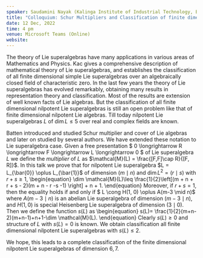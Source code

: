 ```yaml
---
speaker: Saudamini Nayak (Kalinga Institute of Industrial Technology, Bhubaneswar)
title: "Colloquium: Schur Multipliers and Classification of finite dimensional nilpotent Lie superalgebras"
date: 12 Dec, 2022
time: 4 pm
venue: Microsoft Teams (Online)
website: 
---
```


The theory of Lie superalgebras have many applications in various areas
of Mathematics and Physics. Kac gives a comprehensive description of
mathematical theory of Lie superalgebras, and establishes the
classification of all finite dimensional simple Lie superalgebras over an
algebraically closed field of characteristic zero. In the last few years
the theory of Lie superalgebras has evolved remarkably, obtaining many
results in representation theory and classification. Most of the results
are extension of well known facts of Lie algebras. But the classification
of all finite dimensional nilpotent Lie superalgebras is still an open
problem like that of finite dimensional nilpotent Lie algebras. Till
today nilpotent Lie superalgebras $L$ of $\dim L \leq 5$ over real and
complex fields are known.

Batten introduced and studied Schur multiplier and cover of Lie algebras
and later on studied by several authors. We have extended these notation
to Lie superalgebra case. Given a free presentation $ 0 \longrightarrow R
\longrightarrow F \longrightarrow L \longrightarrow 0 $ of Lie
superalgebra $L$ we define the _multiplier_ of $L$ as $\mathcal{M}(L) =
\frac{[F,F]\cap R}{[F, R]}$. In this talk we prove that for nilpotent Lie
superalgebra $L = L_{\bar{0}} \oplus L_{\bar{1}}$  of dimension $(m\mid
n)$ and $\dim L^2= (r\mid s)$ with $r+s \geq 1$,
\begin{equation}
\dim \mathcal{M}(L)\leq \frac{1}{2}\left[(m + n + r + s - 2)(m + n - r -s -1) \right] + n + 1.
\end{equation}
Moreover, if $r+s = 1$, then the equality holds if and only if $ L \cong
H(1, 0) \oplus A(m-3 \mid n)$
where $A(m-3 \mid n)$ is an abelian Lie superalgebra of dimension $(m-3
\mid n)$,  and $H(1, 0)$ is special Heisenberg Lie superalgebra of
dimension $(3 \mid 0)$. Then we define the function $s(L)$ as 
\begin{equation}
s(L)= \frac{1}{2}(m+n-2)(m+n-1)+n+1-\dim \mathcal{M}(L).
\end{equation}
Clearly $s(L) \geq 0$ and structure of $L$ with $s(L)=0$ is known. We
obtain classification all finite dimensional nilpotent Lie superalgebras
with $s(L) \leq 2$.  
 
We hope, this leads to a complete classification of the finite
dimensional nilpotent Lie superalgebras of dimension $6,7$.
